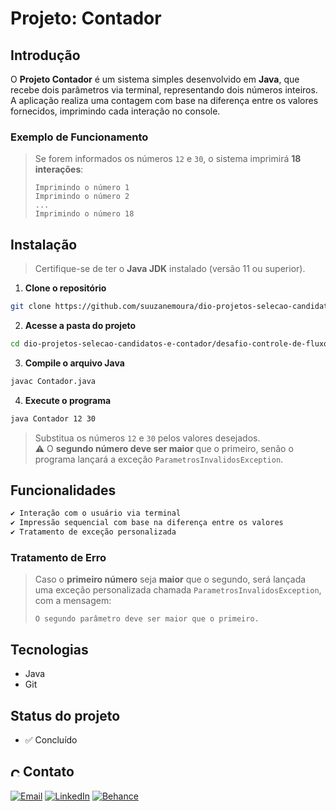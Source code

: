 # Projeto: Contador

## Introdução

O **Projeto Contador** é um sistema simples desenvolvido em **Java**, que recebe dois parâmetros via terminal, representando dois números inteiros. A aplicação realiza uma contagem com base na diferença entre os valores fornecidos, imprimindo cada interação no console.

### Exemplo de Funcionamento

> Se forem informados os números `12` e `30`, o sistema imprimirá **18 interações**:
>
> ```
> Imprimindo o número 1  
> Imprimindo o número 2  
> ...  
> Imprimindo o número 18
> ```

## Instalação

> Certifique-se de ter o **Java JDK** instalado (versão 11 ou superior).

1. **Clone o repositório**
```bash
git clone https://github.com/suuzanemoura/dio-projetos-selecao-candidatos-e-contador.git
```

2. **Acesse a pasta do projeto**
```bash
cd dio-projetos-selecao-candidatos-e-contador/desafio-controle-de-fluxo/src
```

3. **Compile o arquivo Java**
```bash
javac Contador.java
```

4. **Execute o programa**
```bash
java Contador 12 30
```

> Substitua os números `12` e `30` pelos valores desejados.  
> ⚠️ O **segundo número deve ser maior** que o primeiro, senão o programa lançará a exceção `ParametrosInvalidosException`.


## Funcionalidades

```bash
✔ Interação com o usuário via terminal
✔ Impressão sequencial com base na diferença entre os valores
✔ Tratamento de exceção personalizada
```

### Tratamento de Erro

> Caso o **primeiro número** seja **maior** que o segundo, será lançada uma exceção personalizada chamada `ParametrosInvalidosException`, com a mensagem:
>```
> O segundo parâmetro deve ser maior que o primeiro.
>```

## Tecnologias

- Java
- Git

## Status do projeto

- ✅ Concluído
  
## <img alt="Coração Roxo" height="15" src="https://github.com/suuzanemoura/suuzanemoura/assets/104701271/ce158244-38f2-4162-b0a4-24b1cfa66ef8"> Contato

[![Email](https://img.shields.io/badge/-Gmail-EBE2F1?style=for-the-badge&logo=gmail&logoColor=460C68)](mailto:suuzanemoura@gmail.com)
[![LinkedIn](https://img.shields.io/badge/LinkedIn-EBE2F1?style=for-the-badge&logo=linkedin&logoColor=460C68)](https://www.linkedin.com/in/suuzanemoura)
[![Behance](https://img.shields.io/badge/-Behance-EBE2F1?style=for-the-badge&logo=behance&logoColor=460C68)](https://www.behance.net/suzanemoura)
